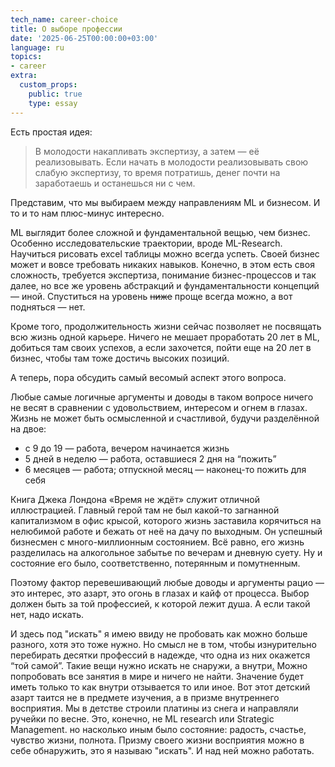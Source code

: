 ```yaml
---
tech_name: career-choice
title: О выборе профессии
date: '2025-06-25T00:00:00+03:00'
language: ru
topics:
- career
extra:
  custom_props:
    public: true
    type: essay
---
```


Есть простая идея: 

>В молодости накапливать экспертизу, а затем — её реализовывать. Если начать в молодости реализовывать свою слабую экспертизу, то время потратишь, денег почти на заработаешь и останешься ни с чем.

Представим, что мы выбираем между направлениям ML и бизнесом. И то и то нам плюс-минус интересно.

ML выглядит более сложной и фундаментальной вещью, чем бизнес. Особенно исследовательские траектории, вроде ML-Research. Научиться рисовать excel таблицы можно всегда успеть. Своей бизнес может и вовсе требовать никаких навыков. Конечно, в этом есть своя сложность, требуется экспертиза, понимание бизнес-процессов и так далее, но все же уровень абстракций и фундаментальности концепций — иной. 
Спуститься на уровень ~~ниже~~ проще всегда можно, а вот подняться — нет.

Кроме того, продолжительность жизни сейчас позволяет не посвящать всю жизнь одной карьере. Ничего не мешает проработать 20 лет в ML, добиться там своих успехов, а если захочется, пойти еще на 20 лет в бизнес, чтобы там тоже достичь высоких позиций.

А теперь, пора обсудить самый весомый аспект этого вопроса.

Любые самые логичные аргументы и доводы в таком вопросе ничего не весят в сравнении с удовольствием, интересом и огнем в глазах. Жизнь не может быть осмысленной и счастливой, будучи разделённой на двое:
- с 9 до 19 — работа, вечером начинается жизнь
- 5 дней в неделю — работа, оставшиеся 2 дня на “пожить”
- 6 месяцев — работа; отпускной месяц — наконец-то пожить для себя

Книга Джека Лондона «Время не ждёт» служит отличной иллюстрацией. Главный герой там не был какой-то загнанной капитализмом в офис крысой, которого жизнь заставила корячиться на нелюбимой работе и бежать от неё на дачу по выходным. Он успешный бизнесмен с много-миллионным состоянием. Всё равно, его жизнь разделилась на алкогольное забытье по вечерам и дневную суету. Ну и состояние его было, соответственно, потерянным и помутненным.

Поэтому фактор перевешивающий любые доводы и аргументы рацио — это интерес, это азарт, это огонь в глазах и кайф от процесса. Выбор должен быть за той профессией, к которой лежит душа. А если такой нет, надо искать.

И здесь под "искать" я имею ввиду не пробовать как можно больше разного, хотя это тоже нужно. Но смысл не в том, чтобы изнурительно перебирать десятки профессий в надежде, что одна из них окажется “той самой”. Такие вещи нужно искать не снаружи, а внутри[.](https://azbyka.ru/biblia/?Lk.17:20-21) Можно попробовать все занятия в мире и ничего не найти. Значение будет иметь только то как внутри отзывается то или иное. Вот этот детский азарт таится не в предмете изучения, а в призме внутреннего восприятия. Мы в детстве строили платины из снега и направляли ручейки по весне. Это, конечно, не ML research или Strategic Management. но насколько иным было состояние: радость, счастье, чувство жизни, полнота. Призму своего жизни восприятия можно в себе обнаружить, это я называю "искать". И над ней можно работать.